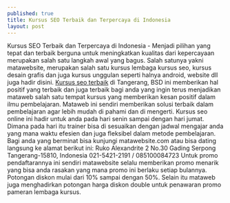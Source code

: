 ```yaml
---
published: true
title: Kursus SEO Terbaik dan Terpercaya di Indonesia
layout: post
---
```

Kursus SEO Terbaik dan Terpercaya di Indonesia - Menjadi pilihan yang tepat dan terbaik berguna untuk meningkatkan kualitas dari kepercayaan merupakan salah satu langkah awal yang bagus. Salah satunya yakni matawebsite, merupakan salah satu kursus lembaga kursus seo, kursus desain grafis dan juga kursus unggulan seperti halnya android, website dll juga hadir disini.
<a href="http://www.matawebsite.com/kursus-seo">Kursus seo terbaik</a> di Tangerang, BSD ini memberikan hal positif yang terbaik dan juga terbaik bagi anda yang ingin terus menjadikan mataweb salah satu tempat kursus yang memberikan kesan positif dalam ilmu pembelajaran. Mataweb ini sendiri memberikan solusi terbaik dalam pembelajaran agar lebih mudah di pahami dan di mengerti.
Kursus seo online ini hadir untuk anda pada hari senin sampai dengan hari jumat. Dimana pada hari itu trainer bisa di sesuaikan dengan jadwal mengajar anda yang mana waktu efesien dan juga fleksibel dalam metode pembelajaran. Bagi anda yang berminat bisa kunjungi matawebsite.com atau bisa dating langsung ke alamat berikut ini:
Ruko Alexandrite 2 No.30
Gading Serpong
Tangerang-15810, Indonesia
021-5421-2191 / 085100084723
Untuk promo pendaftarannya ini sendiri matawebsite selalu memberikan promo menarik yang bisa anda rasakan yang mana promo ini berlaku setiap bulannya. Potongan diskon mulai dari 10% sampai dengan 50%. Selain itu mataweb juga menghadirkan potongan harga diskon double untuk penawaran promo pameran lembaga kursus.